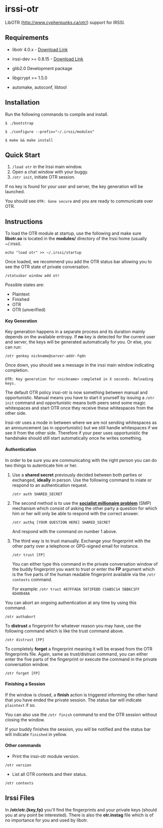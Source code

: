 irssi-otr
=========

LibOTR (http://www.cypherpunks.ca/otr/) support for IRSSI.

Requirements
---------

* libotr 4.0.x - [Download
  Link](http://www.cypherpunks.ca/otr/index.php#downloads)

* irssi-dev >= 0.8.15 - [Download Link](http://www.irssi.org/download)

* glib2.0 Development package

* libgcrypt >= 1.5.0

* automake, autoconf, libtool

Installation
---------

Run the following commands to compile and install.

`$ ./bootstrap`

`$ ./configure --prefix="~/.irssi/modules"`

`$ make && make install`

Quick Start
---------

1. `/load otr` in the Irssi main window.
2. Open a chat window with your buggy.
3. `/otr init`, initiate OTR session.

If no key is found for your user and server, the key generation will be
launched.

You should see `OTR: Gone secure` and you are ready to communicate over OTR.

Instructions
---------

To load the OTR module at startup, use the following and make sure
**libotr.so** is located in the **modules/** directory of the Irssi home
(usually ~/.irssi).

`echo "load otr" >> ~/.irssi/startup`

Once loaded, we recommend you add the OTR status bar allowing you to see the
OTR state of private conversation.

`/statusbar window add otr`

Possible states are:

* Plaintext
* Finished
* OTR
* OTR (unverified)

#### Key Generation ####

Key generation happens in a separate process and its duration mainly depends
on the available entropy. If **no** key is detected for the current user and server,
the keys will be generated automatically for you. Or else, you can run:

`/otr genkey nickname@server-addr-fqdn`

Once down, you should see a message in the irssi main window indicating
completion.

`OTR: Key generation for <nickname> completed in X seconds. Reloading keys.`

The default OTR policy irssi-otr is now something between manual and
opportunistic. Manual means you have to start it yourself by issuing a `/otr
init` command and opportunistic means both peers send some magic whitespaces
and start OTR once they receive these whitespaces from the other side.

Irssi-otr uses a mode in between where we are not sending whitespaces as an
announcement (as in opportunistic) but we still handle whitespaces if we see it
from the other side. Therefore if your peer uses opportunistic the handshake
should still start automatically once he writes something.

#### Authentication ####

In order to be sure you are communicating with the right person you can do two
things to autenticate him or her.

1. Use a **shared secret** previously decided between both parties or
   exchanged, **ideally** in person. Use the following command to iniate
   or respond to an authentication request.

   `/otr auth SHARED_SECRET`

2. The second method is to use the **[socialist millionaire
   problem](https://en.wikipedia.org/wiki/Socialist_millionaire)** (SMP)
   mechanism which consist of asking the other party a question for which him
   or her will only be able to respond with the correct answer.

   `/otr authq [YOUR QUESTION HERE] SHARED_SECRET`

   And respond with the command on number 1 above.

3. The third way is to trust manually. Exchange your fingerprint with the other
   party over a telephone or GPG-signed email for instance.

   `/otr trust [FP]`

   You can either type this command in the private conversation window of the
   buddy fingerprint you want to trust or enter the **FP** argument which is
   the five parts of the human readable fingerprint available via the `/otr
   contexts` command.

   For example: `/otr trust 487FFADA 5073FEDD C5AB5C14 5BB6C1FF 6D40D48A`

You can abort an ongoing authentication at any time by using this command.

`/otr authabort`

To **distrust** a fingerprint for whatever reason you may have, use the
following command which is like the trust command above.

`/otr distrust [FP]`

To completely **forget** a fingerprint meaning it will be erased from the OTR
fingerprints file. Again, same as trust/distrust command, you can either enter
the five parts of the fingerprint or execute the command in the private
conversation window.

`/otr forget [FP]`

#### Finishing a Session ####

If the window is closed, a **finish** action is triggered informing the other
hand that you have ended the private session. The status bar will indicate
`plaintext` if so.

You can also use the `/otr finish` command to end the OTR session without
closing the window.

If your buddy finishes the session, you will be notified and the status bar
will indicate `finished` in yellow.

#### Other commands ####

* Print the irssi-otr module version.

`/otr version`

* List all OTR contexts and their status.

`/otr contexts`

Irssi Files
---------

In **<irssi-dir>/otr/otr.{key,fp}** you'll find the fingerprints and your
private keys (should you at any point be interested). There is also the
**otr.instag** file which is of no importance for you and used by libotr.


